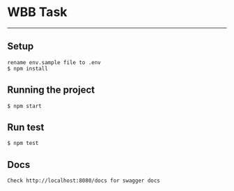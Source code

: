 # WBB Task

---

## Setup
    rename env.sample file to .env
    $ npm install

## Running the project
    $ npm start

## Run test
    $ npm test

## Docs
    Check http://localhost:8080/docs for swagger docs
